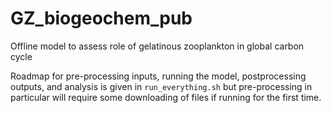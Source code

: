 # GZ_biogeochem_pub
Offline model to assess role of gelatinous zooplankton in global carbon cycle

Roadmap for pre-processing inputs, running the model, postprocessing outputs, and analysis is given in `run_everything.sh` but pre-processing in particular will require some downloading of files if running for the first time.
